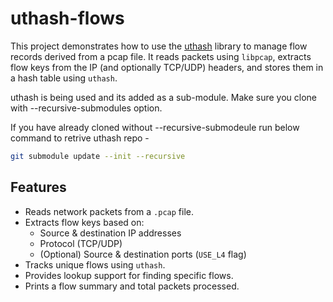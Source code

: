 # uthash-flows

This project demonstrates how to use the [uthash](https://troydhanson.github.io/uthash/) library to manage flow records derived from a pcap file. It reads packets using `libpcap`, extracts flow keys from the IP (and optionally TCP/UDP) headers, and stores them in a hash table using `uthash`.

uthash is being used and its added as a sub-module.
Make sure you clone with --recursive-submodules option.

If you have already cloned without --recursive-submodeule run below command to retrive uthash repo -
```bash
git submodule update --init --recursive
```

## Features

- Reads network packets from a `.pcap` file.
- Extracts flow keys based on:
  - Source & destination IP addresses
  - Protocol (TCP/UDP)
  - (Optional) Source & destination ports (`USE_L4` flag)
- Tracks unique flows using `uthash`.
- Provides lookup support for finding specific flows.
- Prints a flow summary and total packets processed.

